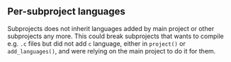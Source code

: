 ## Per-subproject languages

Subprojects does not inherit languages added by main project or other subprojects
any more. This could break subprojects that wants to compile e.g. `.c` files but
did not add `c` language, either in `project()` or `add_languages()`, and were
relying on the main project to do it for them.
